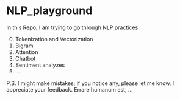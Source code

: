 # NLP_playground

In this Repo, I am trying to go through NLP practices

0. Tokenization and Vectorization
1. Bigram
2. Attention
3. Chatbot
4. Sentiment analyzes
5. ... 








P.S. I might make mistakes; if you notice any, please let me know. I appreciate your feedback. Errare humanum est, ...

